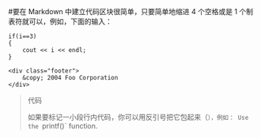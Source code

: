 #要在 Markdown 中建立代码区块很简单，只要简单地缩进 4 个空格或是 1 个制表符就可以，例如，下面的输入：

	if(i==3)
	{
		cout << i << endl;
	}

	<div class="footer">
		&copy; 2004 Foo Corporation
	</div>


> 代码
> 
> 如果要标记一小段行内代码，你可以用反引号把它包起来（`），例如：
> Use the `printf()` function.